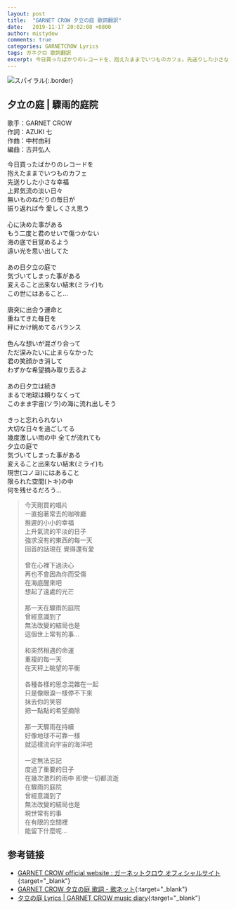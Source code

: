 ```yaml
---
layout: post
title:  "GARNET CROW 夕立の庭 歌詞翻訳"
date:   2019-11-17 20:02:08 +0800
author: mistydew
comments: true
categories: GARNETCROW Lyrics
tags: ガネクロ 歌詞翻訳
excerpt: 今日買ったばかりのレコードを、抱えたままでいつものカフェ。先送りした小さな幸福、上昇気流の淡い日々。無いものねだりの毎日が、振り返れば今 愛しくさえ思う。
---
```

![スパイラル](https://raw.githubusercontent.com/mistydew/gc2/master/cover/single/SG11_スパイラル.jpg){:.border}

## 夕立の庭 | 驟雨的庭院

歌手：GARNET CROW<br>
作詞：AZUKI 七<br>
作曲：中村由利<br>
編曲：古井弘人<br>

<div class="lyric-original">
<p>
今日買ったばかりのレコードを<br>
抱えたままでいつものカフェ<br>
先送りした小さな幸福<br>
上昇気流の淡い日々<br>
無いものねだりの毎日が<br>
振り返れば今 愛しくさえ思う<br>
<br>
心に決めた事がある<br>
もう二度と君のせいで傷つかない<br>
海の底で目覚めるよう<br>
遠い光を思い出してた<br>
<br>
あの日夕立の庭で<br>
気づいてしまった事がある<br>
変えること出来ない結末(ミライ)も<br>
この世にはあること…<br>
<br>
唐突に出会う運命と<br>
重ねてきた毎日を<br>
秤にかけ眺めてるバランス<br>
<br>
色んな想いが混ざり合って<br>
ただ涙みたいに止まらなかった<br>
君の笑顔かき消して<br>
わずかな希望摘み取り去るよ<br>
<br>
あの日夕立は続き<br>
まるで地球は頼りなくって<br>
このまま宇宙(ソラ)の海に流れ出しそう<br>
<br>
きっと忘れられない<br>
大切な日々を過ごしてる<br>
幾度激しい雨の中 全てが流れても<br>
夕立の庭で<br>
気づいてしまった事がある<br>
変えること出来ない結末(ミライ)も<br>
現世(コノヨ)にはあること<br>
限られた空間(トキ)の中<br>
何を残せるだろう…
</p>
</div>

<div class="lyric-translation">
<blockquote>
今天剛買的唱片<br>
一直抱著常去的咖啡廳<br>
推遲的小小的幸福<br>
上升氣流的平淡的日子<br>
強求沒有的東西的每一天<br>
回首的話現在 覺得還有愛<br>
<br>
曾在心裡下過決心<br>
再也不會因為你而受傷<br>
在海底醒來吧<br>
想起了遠處的光芒<br>
<br>
那一天在驟雨的庭院<br>
曾經意識到了<br>
無法改變的結局也是<br>
這個世上常有的事...<br>
<br>
和突然相遇的命運<br>
重複的每一天<br>
在天秤上眺望的平衡<br>
<br>
各種各樣的思念混雜在一起<br>
只是像眼淚一樣停不下來<br>
抹去你的笑容<br>
把一點點的希望摘除<br>
<br>
那一天驟雨在持續<br>
好像地球不可靠一樣<br>
就這樣流向宇宙的海洋吧<br>
<br>
一定無法忘記<br>
度過了重要的日子<br>
在幾次激烈的雨中 即使一切都流逝<br>
在驟雨的庭院<br>
曾經意識到了<br>
無法改變的結局也是<br>
現世常有的事<br>
在有限的空間裡<br>
能留下什麼呢...
</blockquote>
</div>

## 参考链接

* [GARNET CROW official website : ガーネットクロウ オフィシャルサイト](http://www.garnetcrow.com){:target="_blank"}
* [GARNET CROW 夕立の庭 歌詞 - 歌ネット](https://www.uta-net.com/song/20149){:target="_blank"}
* [夕立の庭 Lyrics \| GARNET CROW music diary](https://mistydew.github.io/gc/lyrics/original/夕立の庭.html){:target="_blank"}

